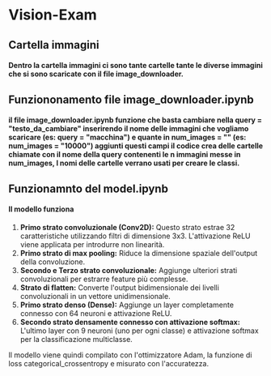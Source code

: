 # Vision-Exam

## Cartella immagini

#### Dentro la cartella immagini ci sono tante cartelle tante le diverse immagini che si sono scaricate con il file image_downloader.

## Funziononamento file image_downloader.ipynb

#### il file image_downloader.ipynb funzione che basta cambiare nella query = "testo_da_cambiare" inserirendo il nome delle immagini che vogliamo scaricare (es: query = "macchina") e quante in num_images = "" (es: num_images = "10000") aggiunti questi campi il codice crea delle cartelle chiamate con il nome della query contenenti le n immagini messe in num_images, I nomi delle cartelle verrano usati per creare le classi.

## Funzionamnto del model.ipynb

#### **Il modello funziona**

1. **Primo strato convoluzionale (Conv2D):** Questo strato estrae 32 caratteristiche utilizzando filtri di dimensione 3x3. L'attivazione ReLU viene applicata per introdurre non linearità.
2. **Primo strato di max pooling:** Riduce la dimensione spaziale dell'output della convoluzione.
3. **Secondo e Terzo strato convoluzionale:** Aggiunge ulteriori strati convoluzionali per estrarre feature più complesse.
4. **Strato di flatten:** Converte l'output bidimensionale dei livelli convoluzionali in un vettore unidimensionale.
5. **Primo strato denso (Dense):** Aggiunge un layer completamente connesso con 64 neuroni e attivazione ReLU.
6. **Secondo strato densamente connesso con attivazione softmax:** L'ultimo layer con 9 neuroni (uno per ogni classe) e attivazione softmax per la classificazione multiclasse.

Il modello viene quindi compilato con l'ottimizzatore Adam, la funzione di loss categorical_crossentropy e misurato con l'accuratezza.
